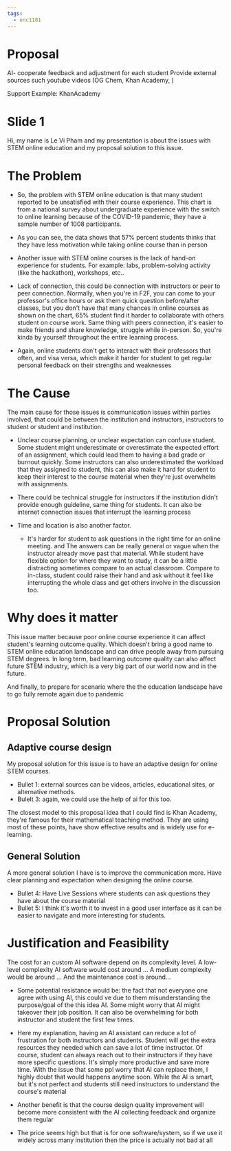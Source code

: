 ```yaml
---
tags:
  - enc1101
---
```



# Proposal
AI- cooperate feedback and adjustment for each student
Provide external sources such youtube videos (OG Chem, Khan Academy, )

Support Example: KhanAcademy


# Slide 1
Hi, my name is Le Vi Pham and my presentation is about the issues with STEM online education and my proposal solution to this issue.

# The Problem
- So, the problem with STEM online education is that many student reported to be unsatisfied with their course experience. This chart is from a national survey about undergraduate experience with the switch to online learning because of the COVID-19 pandemic, they have a sample number of 1008 participants.
- As you can see, the data shows that 57% percent students thinks that they have less motivation while taking online course than in person

- Another issue with STEM online courses is the lack of hand-on experience for students. For example: labs, problem-solving activity (like the hackathon), workshops, etc..

- Lack of connection, this could be connection with instructors or peer to peer connection. Normally, when you're in F2F, you can come to your professor's office hours or ask them quick question before/after classes, but you don't have that many chances in online courses as shown on the chart, 65% student find it harder to collaborate with others student on course work. Same thing with peers connection, it's easier to make friends and share knowledge, struggle while in-person. So, you're kinda by yourself throughout the entire learning process.

- Again, online students don't get to interact with their professors that often, and visa versa, which make it harder for student to get regular personal feedback on their strengths and weaknesses

# The Cause
The main cause for those issues is communication issues within parties involved, that could be  between the institution and instructors, instructors to student or student and institution. 

- Unclear course planning, or unclear expectation can confuse student. Some student might underestimate or overestimate the expected effort of an assignment, which could lead them to having a bad grade or burnout quickly. Some instructors can also underestimated the workload that they assigned to student, this can also make it hard for student to keep their interest to the course material when they're just overwhelm with assignments.  

- There could be technical struggle for instructors if the institution didn't provide enough guideline, same thing for students. It can also be internet connection issues that interrupt the learning process

- Time and location is also another factor. 
	- It's harder for student to ask questions in the right time for an online meeting. and The answers can be really general or vague when the instructor already move past that material. While student have flexible option for where they want to study, it can be a little distracting sometimes compare to an actual classroom. Compare to in-class, student could raise their hand and ask without it feel like interrupting the whole class and get others involve in the discussion too. 

# Why does it matter​

This issue matter because poor online course experience it can affect student's learning outcome quality. Which doesn't bring a good name to STEM online education landscape and can drive people away from pursuing STEM degrees. In long term, bad learning outcome quality can also affect future STEM industry, which is a very big part of our world now and in the future. 

And finally, to prepare for scenario where the the education landscape have to go fully remote again due to pandemic


# Proposal Solution
## Adaptive course design
My proposal solution for this issue is to have an adaptive design for online STEM courses.
- Bullet 1: external sources can be videos, articles, educational sites, or alternative methods.
- Bulelt 3: again, we could use the help of ai for this too. 

The closest model to this proposal idea that I could find is Khan Academy, they're famous for their mathematical teaching method. They are using most of these points, have show effective results and is widely use for e-learning.

## General Solution
A more general solution I have is to improve the communication more. Have clear planning and expectation when designing the online course.
- Bullet 4: Have Live Sessions where students can ask questions they have about the course material
- Bullet 5: I think it's worth it to invest in a good user interface as it can be easier to navigate and more interesting for students. 
# Justification and Feasibility
The cost for an custom AI software depend on its complexity level. A low-level complexity AI software would cost around ... A medium complexity would be around ... And the maintenance cost is around...

- Some potential resistance would be: the fact that not everyone one agree with using AI, this could ve due to them misunderstanding the purpose/goal of the this idea AI. Some might worry that AI might takeover their job position. It can also be overwhelming for both instructor and student the first few times.

- Here my explanation, having an AI assistant can reduce a lot of frustration for both instructors and students. Student will get the extra resources they needed which can save a lot of time instructor. Of course, student can always reach out to their instructors if they have more specific questions. It's simply more productive and save more time. With the issue that some ppl worry that AI can replace them, I highly doubt that would happens anytime soon. While the AI is smart, but it's not perfect and students still need instructors to understand the course's material
- Another benefit is that the course design quality improvement will become more consistent with the AI collecting feedback and organize them regular
- The price seems high but that is for one software/system, so if we use it widely across many institution then the price is actually not bad at all